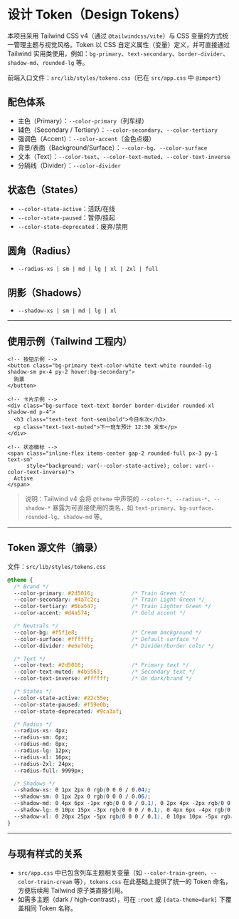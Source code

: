 # 设计 Token（Design Tokens）

本项目采用 Tailwind CSS v4（通过 `@tailwindcss/vite`）与 CSS 变量的方式统一管理主题与视觉风格。Token 以 CSS 自定义属性（变量）定义，并可直接通过 Tailwind 实用类使用，例如：`bg-primary`、`text-secondary`、`border-divider`、`shadow-md`、`rounded-lg` 等。

前端入口文件：`src/lib/styles/tokens.css`（已在 `src/app.css` 中 `@import`）

## 配色体系

- 主色（Primary）：`--color-primary`（列车绿）
- 辅色（Secondary / Tertiary）：`--color-secondary`、`--color-tertiary`
- 强调色（Accent）：`--color-accent`（金色点缀）
- 背景/表面（Background/Surface）：`--color-bg`、`--color-surface`
- 文本（Text）：`--color-text`、`--color-text-muted`、`--color-text-inverse`
- 分隔线（Divider）：`--color-divider`

## 状态色（States）
- `--color-state-active`：活跃/在线
- `--color-state-paused`：暂停/挂起
- `--color-state-deprecated`：废弃/禁用

## 圆角（Radius）
- `--radius-xs | sm | md | lg | xl | 2xl | full`

## 阴影（Shadows）
- `--shadow-xs | sm | md | lg | xl`

---

## 使用示例（Tailwind 工程内）

```svelte
<!-- 按钮示例 -->
<button class="bg-primary text-color-white text-white rounded-lg shadow-sm px-4 py-2 hover:bg-secondary">
  购票
</button>

<!-- 卡片示例 -->
<div class="bg-surface text-text border border-divider rounded-xl shadow-md p-4">
  <h3 class="text-text font-semibold">今日车次</h3>
  <p class="text-text-muted">下一班车预计 12:30 发车</p>
</div>

<!-- 状态徽标 -->
<span class="inline-flex items-center gap-2 rounded-full px-3 py-1 text-sm"
      style="background: var(--color-state-active); color: var(--color-text-inverse)">
  Active
</span>
```

> 说明：Tailwind v4 会将 `@theme` 中声明的 `--color-*`、`--radius-*`、`--shadow-*` 暴露为可直接使用的类名，如 `text-primary`、`bg-surface`、`rounded-lg`、`shadow-md` 等。

---

## Token 源文件（摘录）
文件：`src/lib/styles/tokens.css`

```css
@theme {
  /* Brand */
  --color-primary: #2d5016;            /* Train Green */
  --color-secondary: #4a7c2c;          /* Train Light Green */
  --color-tertiary: #6ba547;           /* Train Lighter Green */
  --color-accent: #d4a574;             /* Gold accent */

  /* Neutrals */
  --color-bg: #f5f1e8;                 /* Cream background */
  --color-surface: #ffffff;            /* Default surface */
  --color-divider: #e5e7eb;            /* Divider/border color */

  /* Text */
  --color-text: #2d5016;               /* Primary text */
  --color-text-muted: #4b5563;         /* Secondary text */
  --color-text-inverse: #ffffff;       /* On dark/brand */

  /* States */
  --color-state-active: #22c55e;
  --color-state-paused: #f59e0b;
  --color-state-deprecated: #9ca3af;

  /* Radius */
  --radius-xs: 4px;
  --radius-sm: 6px;
  --radius-md: 8px;
  --radius-lg: 12px;
  --radius-xl: 16px;
  --radius-2xl: 24px;
  --radius-full: 9999px;

  /* Shadows */
  --shadow-xs: 0 1px 2px 0 rgb(0 0 0 / 0.04);
  --shadow-sm: 0 1px 2px 0 rgb(0 0 0 / 0.06);
  --shadow-md: 0 4px 6px -1px rgb(0 0 0 / 0.1), 0 2px 4px -2px rgb(0 0 0 / 0.1);
  --shadow-lg: 0 10px 15px -3px rgb(0 0 0 / 0.1), 0 4px 6px -4px rgb(0 0 0 / 0.1);
  --shadow-xl: 0 20px 25px -5px rgb(0 0 0 / 0.1), 0 10px 10px -5px rgb(0 0 0 / 0.04);
}
```

---

## 与现有样式的关系
- `src/app.css` 中已包含列车主题相关变量（如 `--color-train-green`、`--color-train-cream` 等），`tokens.css` 在此基础上提供了统一的 Token 命名，方便后续用 Tailwind 原子类直接引用。
- 如需多主题（dark / high-contrast），可在 `:root` 或 `[data-theme=dark]` 下覆盖相同 Token 名称。
